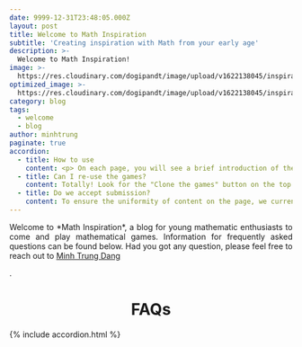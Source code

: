 ```yaml
---
date: 9999-12-31T23:48:05.000Z
layout: post
title: Welcome to Math Inspiration
subtitle: 'Creating inspiration with Math from your early age'
description: >-
  Welcome to Math Inspiration!
image: >-
  https://res.cloudinary.com/dogipandt/image/upload/v1622138045/inspiration_qkzh0y.jpg
optimized_image: >-
  https://res.cloudinary.com/dogipandt/image/upload/v1622138045/inspiration_qkzh0y.jpg
category: blog
tags:
  - welcome
  - blog
author: minhtrung
paginate: true
accordion: 
  - title: How to use
    content: <p> On each page, you will see a brief introduction of the topic, and neccessary formulas (if there is) at the FAQs on top of the page. Then scroll down, you shall see the Scratch game embedded directly to the site. </p> <br> Not sure how to use the game?</br> <p> Don't worry, inside the game, find the instruction button on the top right corner of the game, you will see the full guide to all features of the game. </p>
  - title: Can I re-use the games?
    content: Totally! Look for the "Clone the games" button on the top right of the page and click on it. It will lead you to my Scratch repository, where you can find the code for all the embedded content on this website. Feel free clone the code down and apply them to illustrate any math problem you want. 
  - title: Do we accept submission?
    content: To ensure the uniformity of content on the page, we currently do not accept submissions. However, you can suggest problems and games by sending email to me either via email or Facebook. 
---
```



 
<head>
<style>
h1 {text-align: center;}
p {text-align: justify;}
</style>
</head>
<body>
<p> Welcome to *Math Inspiration*, a blog for young mathematic enthusiasts to come and play mathematical games. Information for frequently asked questions can be found below. Had you got any question, please feel free to reach out to <a href="https://www.facebook.com/the.matheMagicia" target="_blank" class="creator">Minh Trung Dang</a> </p>.
<h1>FAQs</h1>

</body>


{% include accordion.html %}




